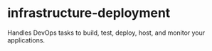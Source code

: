 # infrastructure-deployment
Handles DevOps tasks to build, test, deploy, host, and monitor your applications.

